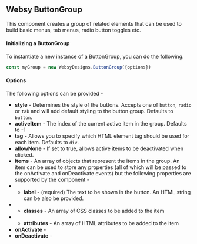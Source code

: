 ## Websy ButtonGroup
This component creates a group of related elements that can be used to build basic menus, tab menus, radio button toggles etc.

#### Initializing a ButtonGroup
To instantiate a new instance of a ButtonGroup, you can do the following.
``` javascript
const myGroup = new WebsyDesigns.ButtonGroup({options})
```

#### Options
The following options can be provided -
* **style** - Determines the style of the buttons. Accepts one of `button`, `radio` or `tab` and will add default styling to the button group. Defaults to `button`.
* **activeItem** - The index of the current active item in the group. Defaults to -1
* **tag** - Allows you to specify which HTML element tag should be used for each item. Defaults to `div`.
* **allowNone** - If set to true, allows active items to be deactivated when clicked.
* **items** - An array of objects that represent the items in the group. An item can be used to store any properties (all of which will be passed to the onActivate and onDeactivate events) but the following properties are supported by the component -
* * **label** - (required) The text to be shown in the button. An HTML string can be also be provided.
* * **classes** - An array of CSS classes to be added to the item
* * **attributes** - An array of HTML attributes to be added to the item
* **onActivate** - 
* **onDeactivate** -
